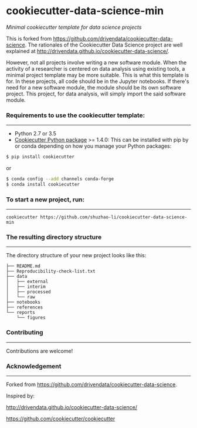 # cookiecutter-data-science-min

_Minimal cookiecutter template for data science projects_

This is forked from https://github.com/drivendata/cookiecutter-data-science.
The rationales of the Cookiecutter Data Science project are well explained at http://drivendata.github.io/cookiecutter-data-science/.

However, not all projects involve writing a new software module. When the activity of a researcher is centered on data analysis using existing tools, a minimal project template may be more suitable. This is what this template is for. 
In these projects, all code should be in the Jupyter notebooks. If there's need for a new software module, the module should be its own software project. This project, for data analysis, will simply import the said software module.


### Requirements to use the cookiecutter template:
-----------
 - Python 2.7 or 3.5
 - [Cookiecutter Python package](http://cookiecutter.readthedocs.org/en/latest/installation.html) >= 1.4.0: This can be installed with pip by or conda depending on how you manage your Python packages:

``` bash
$ pip install cookiecutter
```

or

``` bash
$ conda config --add channels conda-forge
$ conda install cookiecutter
```


### To start a new project, run:
------------

    cookiecutter https://github.com/shuzhao-li/cookiecutter-data-science-min


### The resulting directory structure
------------

The directory structure of your new project looks like this: 

```
├── README.md
├── Reproducibility-check-list.txt
├── data
│   ├── external
│   ├── interim
│   ├── processed
│   └── raw
├── notebooks
├── references
└── reports
    └── figures
```

### Contributing
------------

Contributions are welcome!

### Acknowledgement
------------

Forked from https://github.com/drivendata/cookiecutter-data-science.

Inspired by:

http://drivendata.github.io/cookiecutter-data-science/

https://github.com/cookiecutter/cookiecutter
